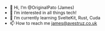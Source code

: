 - 👋 Hi, I’m @OriginalPato (James)
- 👀 I’m interested in all things tech!
- 🌱 I’m currently learning SvelteKit, Rust, Cuda
- 📫 How to reach me james@avestruz.co.uk

<!---
OriginalPato/OriginalPato is a ✨ special ✨ repository because its `README.md` (this file) appears on your GitHub profile.
You can click the Preview link to take a look at your changes.
--->
